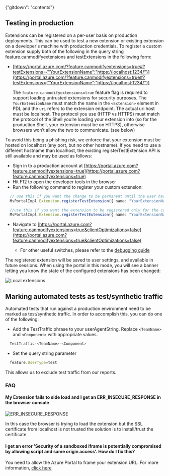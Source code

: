 {"gitdown": "contents"}

## Testing in production

Extensions can be registered on a per-user basis on production deployments. This can be used to test a new extension or existing extension on a developer's machine with production credentials. To register a custom extension supply both of the following in the query string feature.canmodifyextensions and testExtensions in the following form:

* [https://portal.azure.com/?feature.canmodifyextensions=true#?testExtensions={"YourExtensionName":"https://localhost:1234/"}](https://portal.azure.com/?feature.canmodifyextensions=true#?testExtensions={"YourExtensionName":"https://localhost:1234/"})

  The `feature.canmodifyextensions=true` feature flag is required to support loading untrusted extensions for security purposes. The `YourExtensionName` must match the name in the `<Extension>` element in PDL and the `uri` refers to the extension endpoint. The actual uri host must be localhost. The protocol you use (HTTP vs HTTPS) must match the protocol of the Shell you’re loading your extension into (so for the production Shell, your extension must be on HTTPS), otherwise browsers won’t allow the two to communicate. (see below)

To avoid this being a phishing risk, we enforce that your extension must be hosted on localhost (any port, but no other hostname). If you need to use a different hostname than localhost, the existing registerTestExtension API is still available and may be used as follows:

* Sign in to a production account at [https://portal.azure.com?feature.canmodifyextensions=true](https://portal.azure.com?feature.canmodifyextensions=true)
* Hit F12 to open the developer tools in the browser
* Run the following command to register your custom extension:

```ts
  // use this if you want the change to be permanent until the user has resets settings or executes MsPortalImpl.Extension.unregisterTestExtension("YourExtensionName")
  MsPortalImpl.Extension.registerTestExtension({ name: "YourExtensionName", uri: "https://someserver:59344" });

  //use this if you want the extension to be registered only for the current portal load. 
  MsPortalImpl.Extension.registerTestExtension({ name: "YourExtensionName", uri: "https://someserver:59344" }, true);
```
  
* Navigate to [https://portal.azure.com?feature.canmodifyextensions=true&clientOptimizations=false](https://portal.azure.com?feature.canmodifyextensions=true&clientOptimizations=false)

  * For other useful switches, please refer to the [debugging guide](portalfx-debugging.md)

The registered extension will be saved to user settings, and available in future sessions. When using the portal in this mode, you will see a banner letting you know the state of the configured extensions has been changed:

![Local extensions](../media/portalfx-testinprod/localExtensions.png)

## Marking automated tests as test/synthetic traffic

Automated tests that run against a production environment need to be marked as test/synthetic traffic.  In order to accomplish this, you can do one of the following:

* Add the TestTraffic phrase to your userAgentString.  Replace `<TeamName>` and `<Component>` with appropriate values.

```ts
  TestTraffic-<TeamName>-<Component>
```

* Set the query string parameter

```ts
  feature.UserType=test
```

This allows us to exclude test traffic from our reports.

### FAQ

#### My Extension fails to side load and I get an ERR_INSECURE_RESPONSE in the browser console

![ERR_INSECURE_RESPONSE](../media/portalfx-testinprod/errinsecureresponse.png)

In this case the browser is trying to load the extension but the SSL certificate from localhost is not trusted the solution is to install/trust the certificate.

#### I get an error 'Security of a sandboxed iframe is potentially compromised by allowing script and same origin access'. How do I fix this?

You need to allow the Azure Portal to frame your extension URL. For more information, [click here](portalfx-creating-extensions.md)
